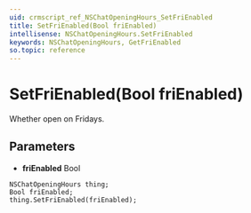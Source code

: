```yaml
---
uid: crmscript_ref_NSChatOpeningHours_SetFriEnabled
title: SetFriEnabled(Bool friEnabled)
intellisense: NSChatOpeningHours.SetFriEnabled
keywords: NSChatOpeningHours, GetFriEnabled
so.topic: reference
---
```


# SetFriEnabled(Bool friEnabled)

Whether open on Fridays.

## Parameters

* **friEnabled** Bool

```crmscript
NSChatOpeningHours thing;
Bool friEnabled;
thing.SetFriEnabled(friEnabled);
```

